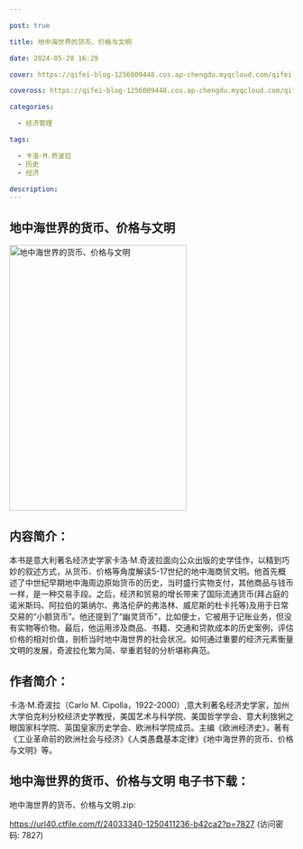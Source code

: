 ```yaml
---

post: true

title: 地中海世界的货币、价格与文明

date: 2024-05-28 16:29

cover: https://qifei-blog-1256009448.cos.ap-chengdu.myqcloud.com/qifei-blog/65ee5cc69f345e8d034c3264.jpg

coveross: https://qifei-blog-1256009448.cos.ap-chengdu.myqcloud.com/qifei-blog/65ee5cc69f345e8d034c3264.jpg

categories:

  - 经济管理

tags:

  - 卡洛·M.奇波拉
  - 历史
  - 经济

description:
---
```


## 地中海世界的货币、价格与文明
<img alt="地中海世界的货币、价格与文明 " class="aligncenter loading" data-was-processed="true" decoding="async" fetchpriority="high" height="471" src="https://qifei-blog-1256009448.cos.ap-chengdu.myqcloud.com/qifei-blog/65ee5cc69f345e8d034c3264.jpg" style="cursor: zoom-in;" width="314"/>

## 内容简介：

本书是意大利著名经济史学家卡洛·M.奇波拉面向公众出版的史学佳作，以精到巧妙的叙述方式，从货币、价格等角度解读5-17世纪的地中海商贸文明。他首先概述了中世纪早期地中海周边原始货币的历史，当时盛行实物支付，其他商品与钱币一样，是一种交易手段。之后，经济和贸易的增长带来了国际流通货币(拜占庭的诺米斯玛、阿拉伯的第纳尔、弗洛伦萨的弗洛林、威尼斯的杜卡托等)及用于日常交易的“小额货币”。他还提到了“幽灵货币”，比如便士，它被用于记账业务，但没有实物等价物。最后，他运用涉及商品、书籍、交通和贷款成本的历史案例，评估价格的相对价值，剖析当时地中海世界的社会状况。如何通过重要的经济元素衡量文明的发展，奇波拉化繁为简、举重若轻的分析堪称典范。

## 作者简介：

卡洛·M.奇波拉（Carlo M. Cipolla，1922-2000）,意大利著名经济史学家，加州大学伯克利分校经济史学教授，美国艺术与科学院、美国哲学学会、意大利猞猁之眼国家科学院、英国皇家历史学会、欧洲科学院成员。主编《欧洲经济史》，著有《工业革命前的欧洲社会与经济》《人类愚蠢基本定律》《地中海世界的货币、价格与文明》等。

## 地中海世界的货币、价格与文明 电子书下载：



地中海世界的货币、价格与文明.zip: 

https://url40.ctfile.com/f/24033340-1250411236-b42ca2?p=7827 (访问密码: 7827)
